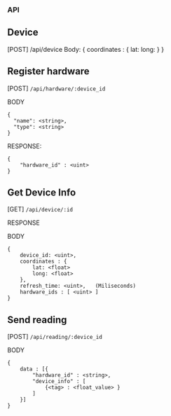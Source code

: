 ### API



## Device

[POST] /api/device
Body: {
    coordinates : {
        lat: <float>
        long: <float>
    }
}


## Register hardware

[POST] `/api/hardware/:device_id`

BODY

```
{
  "name": <string>,
  "type": <string>
}                    
```

RESPONSE:

```
{
    "hardware_id" : <uint>
}
```


## Get Device Info

[GET] `/api/device/:id`

RESPONSE

BODY
```
{
    device_id: <uint>,
    coordinates : {
        lat: <float>
        long: <float>
    },
    refresh_time: <uint>,   (Miliseconds)
    hardware_ids : [ <uint> ]
}
```

## Send reading

[POST] `/api/reading/:device_id`

BODY
```
{
    data : [{
        "hardware_id" : <string>,
        "device_info" : [
            {<tag> : <float_value> }
        ]
    }]
}
```
